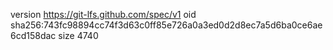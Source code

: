 version https://git-lfs.github.com/spec/v1
oid sha256:743fc98894cc74f3d63c0ff85e726a0a3ed0d2d8ec7a5d6ba0ce6ae6cd158dac
size 4740
